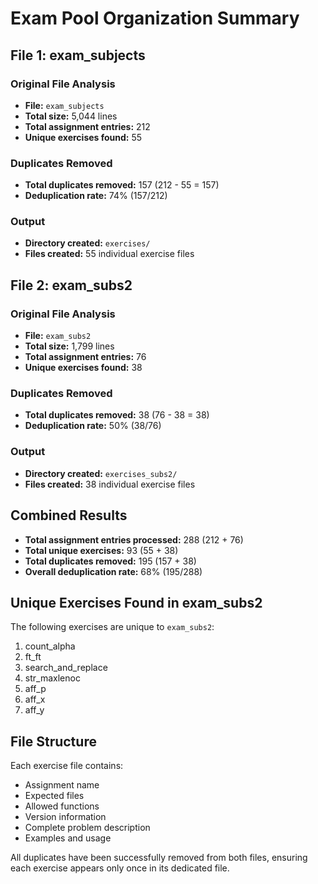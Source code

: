 # Exam Pool Organization Summary

## File 1: exam_subjects
### Original File Analysis
- **File:** `exam_subjects`
- **Total size:** 5,044 lines
- **Total assignment entries:** 212
- **Unique exercises found:** 55

### Duplicates Removed
- **Total duplicates removed:** 157 (212 - 55 = 157)
- **Deduplication rate:** 74% (157/212)

### Output
- **Directory created:** `exercises/`
- **Files created:** 55 individual exercise files

## File 2: exam_subs2
### Original File Analysis
- **File:** `exam_subs2`
- **Total size:** 1,799 lines
- **Total assignment entries:** 76
- **Unique exercises found:** 38

### Duplicates Removed
- **Total duplicates removed:** 38 (76 - 38 = 38)
- **Deduplication rate:** 50% (38/76)

### Output
- **Directory created:** `exercises_subs2/`
- **Files created:** 38 individual exercise files

## Combined Results
- **Total assignment entries processed:** 288 (212 + 76)
- **Total unique exercises:** 93 (55 + 38)
- **Total duplicates removed:** 195 (157 + 38)
- **Overall deduplication rate:** 68% (195/288)

## Unique Exercises Found in exam_subs2
The following exercises are unique to `exam_subs2`:
1. count_alpha
2. ft_ft
3. search_and_replace
4. str_maxlenoc
5. aff_p
6. aff_x
7. aff_y

## File Structure
Each exercise file contains:
- Assignment name
- Expected files
- Allowed functions
- Version information
- Complete problem description
- Examples and usage

All duplicates have been successfully removed from both files, ensuring each exercise appears only once in its dedicated file.
